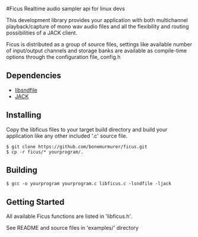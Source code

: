 #Ficus
Realtime audio sampler api for linux devs

This development library provides your application with both multichannel playback/capture of mono wav audio files and all the flexibility and routing possibilities of a JACK client.

Ficus is distributed as a group of source files, settings like available number of input/output channels and storage banks are available as compile-time options through the configuration file, config.h

## Dependencies
 - [libsndfile](http://www.mega-nerd.com/libsndfile/)
 - [JACK](http://jackaudio.org/)

## Installing
Copy the libficus files to your target build directory and build your application like any other included '.c' source file.
```
$ git clone https://github.com/bonemurmurer/ficus.git
$ cp -r ficus/* yourprogram/.
```

## Building
```
$ gcc -o yourprogram yourprogram.c libficus.c -lsndfile -ljack
```

## Getting Started
All available Ficus functions are listed in 'libficus.h'.

See README and source files in 'examples/' directory
